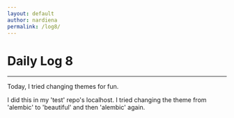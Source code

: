 ```yaml
---
layout: default
author: nardiena
permalink: /log8/
---
```

# Daily Log 8
-----

Today, I tried changing themes for fun.

I did this in my 'test' repo's localhost. I tried changing the theme from 'alembic' to 'beautiful' and then 'alembic' again.

